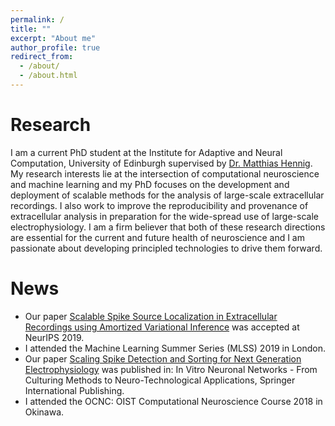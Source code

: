 ```yaml
---
permalink: /
title: ""
excerpt: "About me"
author_profile: true
redirect_from:
  - /about/
  - /about.html
---
```


Research
======
I am a current PhD student at the Institute for Adaptive and Neural Computation, University of Edinburgh supervised by
[Dr. Matthias Hennig](http://homepages.inf.ed.ac.uk/mhennig/). My research interests lie at the intersection of computational neuroscience and machine learning and my PhD focuses on the development and deployment of scalable methods for the analysis of large-scale extracellular recordings. I also work to improve the reproducibility and provenance of extracellular analysis in preparation for the wide-spread use of large-scale electrophysiology. I am a firm believer that both of these research directions are essential for the current and future health of neuroscience and I am passionate about developing principled technologies to drive them forward.


News
======
* Our paper [Scalable Spike Source Localization in Extracellular Recordings using Amortized Variational Inference](https://www.biorxiv.org/content/10.1101/656389v1) was accepted at NeurIPS 2019.
* I attended the Machine Learning Summer Series (MLSS) 2019 in London.
* Our paper [Scaling Spike Detection and Sorting for Next Generation Electrophysiology](https://arxiv.org/abs/1809.01051) was published in: In Vitro Neuronal Networks - From Culturing Methods to Neuro-Technological Applications, Springer International Publishing.
* I attended the OCNC: OIST Computational Neuroscience Course 2018 in Okinawa.

